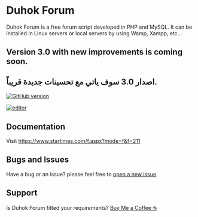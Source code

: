 # Duhok Forum
Duhok Forum is a free forum script developed in PHP and MySQL. It can be installed in Linux servers or local servers by using Wamp, Xampp, etc...

## Version 3.0 with new improvements is coming soon.
## اصدار 3.0 سوف ياتي مع تحسينات جديدة قريباً.

[![GitHub version](https://img.shields.io/github/v/tag/dilovanmatini/duhok-forum)](https://github.com/dilovanmatini/duhok-forum/releases)

[![editor](https://img.shields.io/badge/editor-vscode-blue)](https://code.visualstudio.com/)


## Documentation
Visit <https://www.startimes.com/f.aspx?mode=f&f=211>

## Bugs and Issues
Have a bug or an issue? please feel free to [open a new issue](https://github.com/dilovanmatini/duhok-forum/issues/new).

## Support
Is Duhok Forum fitted your requirements?  [Buy Me a Coffee ☕](https://www.paypal.me/DilovanMatini)

